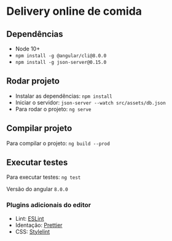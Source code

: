 # Delivery online de comida

## Dependências

- Node 10+
- `npm install -g @angular/cli@8.0.0`
- `npm install -g json-server@0.15.0`

## Rodar projeto

- Instalar as dependências: `npm install`
- Iniciar o servidor: `json-server --watch src/assets/db.json`
- Para rodar o projeto: `ng serve`

## Compilar projeto

Para compilar o projeto: `ng build --prod`

## Executar testes

Para executar testes: `ng test`

Versão do angular `8.0.0`

### Plugins adicionais do editor

- Lint: [ESLint](https://marketplace.visualstudio.com/itemdetails?itemName=dbaeumer.vscode-eslint)
- Identação: [Prettier](https://marketplace.visualstudio.com/itemdetails?itemName=esbenp.prettier-vscode)
- CSS: [Stylelint](https://marketplace.visualstudio.com/itemdetails?itemName=shinnn.stylelint)
